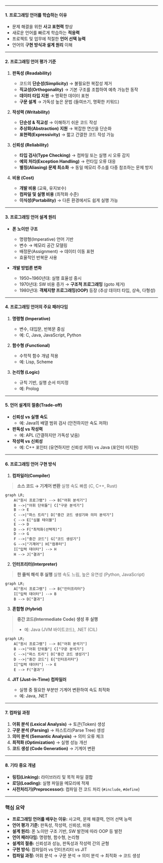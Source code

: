 
---
#### **1. 프로그래밍 언어를 학습하는 이유**

- 문제 해결을 위한 **사고 표현력** 향상
- 새로운 언어를 빠르게 학습하는 **적응력**
- 프로젝트 및 업무에 적절한 **언어 선택 능력**
- 언어의 **구현 방식과 설계 원리** 이해

---

#### **2. 프로그래밍 언어 평가 기준**

1. **판독성 (Readability)**
    
    - 코드의 **단순성(Simplicity)** → 불필요한 복잡성 제거
    - **직교성(Orthogonality)** → 기본 구조를 조합하여 예측 가능한 동작
    - **데이터 타입 지원** → 명확한 데이터 표현
    - **구문 설계** → 가독성 높은 문법 (들여쓰기, 명확한 키워드)
2. **작성력 (Writability)**
    
    - **단순성 & 직교성** → 이해하기 쉬운 코드 작성
    - **추상화(Abstraction) 지원** → 복잡한 연산을 단순화
    - **표현력(Expressivity)** → 짧고 간결한 코드 작성 가능
3. **신뢰성 (Reliability)**
    
    - **타입 검사(Type Checking)** → 컴파일 또는 실행 시 오류 감지
    - **예외 처리(Exception Handling)** → 런타임 오류 대응
    - **별칭(Aliasing) 문제 최소화** → 동일 메모리 주소를 다중 참조하는 문제 방지
4. **비용 (Cost)**
    
    - **개발 비용** (교육, 유지보수)
    - **컴파일 및 실행 비용** (최적화 수준)
    - **이식성(Portability)** → 다른 환경에서도 쉽게 실행 가능

---

#### **3. 프로그래밍 언어 설계 원리**

- **폰 노이만 구조**
    
    - 명령형(Imperative) 언어 기반
    - 변수 → 메모리 공간 모델링
    - 배정문(Assignment) → 데이터 이동 표현
    - 효율적인 반복문 사용
- **개발 방법론 변화**
    
    - 1950~1960년대: 실행 효율성 중시
    - 1970년대: SW 비용 증가 → **구조적 프로그래밍** (goto 제거)
    - 1980년대: **객체지향 프로그래밍(OOP)** 등장 (추상 데이터 타입, 상속, 다형성)

---

#### **4. 프로그래밍 언어의 주요 패러다임**

1. **명령형 (Imperative)**
    
    - 변수, 대입문, 반복문 중심
    - 예: C, Java, JavaScript, Python
2. **함수형 (Functional)**
    
    - 수학적 함수 개념 적용
    - 예: Lisp, Scheme
3. **논리형 (Logic)**
    
    - 규칙 기반, 실행 순서 미지정
    - 예: Prolog

---

#### **5. 언어 설계의 절충(Trade-off)**

- **신뢰성 vs 실행 속도**
    - 예: Java의 배열 범위 검사 (안전하지만 속도 저하)
- **판독성 vs 작성력**
    - 예: APL (간결하지만 가독성 낮음)
- **작성력 vs 신뢰성**
    - 예: C++ 포인터 (유연하지만 신뢰성 저하) vs Java (포인터 미지원)

---

#### **6. 프로그래밍 언어 구현 방식**

1. **컴파일러(Compiler)**
>**소스 코드 → 기계어 변환**
>실행 속도 빠름 (C, C++, Rust)

```mermaid
graph LR;
    A("원시 프로그램") --> B["어휘 분석기"]
    B -->|"어휘 단위들"| C["구문 분석기"]
    B --> E
    C -->|"파스 트리"| D["중간 코드 생성기와 의미 분석기"]
    C --> E["심볼 테이블"]
    E --> D
    D --> F["최적화(선택적)"]
    D --> G
    F -->|"중간 코드"| G["코드 생성기"]
    G -->|"기계어"| H["컴퓨터"]
    I["입력 데이터"] --> H
    H --> J["결과"]
```


2. **인터프리터(Interpreter)**
>**한 줄씩 해석 후 실행**
>실행 속도 느림, 높은 유연성 (Python, JavaScript)

```mermaid
graph LR;
    A["원시 프로그램"] --> B{"인터프리터"}
    I["입력 데이터"] --> B
    B --> D["결과"]
```

3. **혼합형 (Hybrid)**
>**중간 코드(Intermediate Code) 생성 후 실행**
>- 예: Java (JVM 바이트코드), .NET (CIL)

```mermaid
graph LR;
    A["원시 프로그램"] --> B["어휘 분석기"]
    B -->|"어휘 단위들"| C["구문 분석기"]
    C -->|"파스 트리"| D["중간 코드 생성기"]
    D -->|"중간 코드"| E{"인터프리터"}
    I["입력 데이터"] --> E
    E --> F("결과")
```

4. **JIT (Just-in-Time) 컴파일러**
    
    - 실행 중 필요한 부분만 기계어 변환하여 속도 최적화
    - 예: Java, .NET

---

#### **7. 컴파일 과정**

1. **어휘 분석 (Lexical Analysis)** → 토큰(Token) 생성
2. **구문 분석 (Parsing)** → 파스트리(Parse Tree) 생성
3. **의미 분석 (Semantic Analysis)** → 의미 오류 체크
4. **최적화 (Optimization)** → 실행 성능 개선
5. **코드 생성 (Code Generation)** → 기계어 변환

---

#### **8. 기타 중요 개념**

- **링킹(Linking):** 라이브러리 및 목적 파일 결합
- **로딩(Loading):** 실행 파일을 메모리에 적재
- **사전처리기(Preprocessor):** 컴파일 전 코드 처리 (`#include`, `#define`)

---

### **핵심 요약**

- **프로그래밍 언어를 배우는 이유:** 사고력, 문제 해결력, 언어 선택 능력
- **언어 평가 기준:** 판독성, 작성력, 신뢰성, 비용
- **설계 원리:** 폰 노이만 구조 기반, SW 발전에 따라 OOP 등 발전
- **언어 패러다임:** 명령형, 함수형, 논리형
- **설계의 절충:** 신뢰성과 성능, 판독성과 작성력 간의 균형
- **구현 방식:** 컴파일러 vs 인터프리터 vs JIT
- **컴파일 과정:** 어휘 분석 → 구문 분석 → 의미 분석 → 최적화 → 코드 생성

